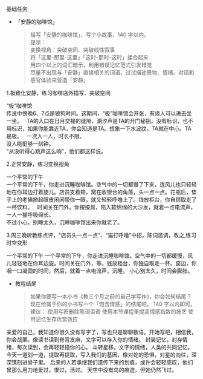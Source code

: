 基础任务  

- 「安静的咖啡馆」

  >描写「安静的咖啡馆」，写个小故事，140 字以内。  
提示：  
变换视角：突破空间、突破线性叙事  
将「这里-那里-这里」「这时-那时-这时」揉合起来  
用四个以上的词汇暗示，利用错误记忆范式引发错觉  
尽量不出现与「安静」直接相关的词语，试试描述景物、情绪、对话和感官体验来营造「安静」

1.极致化安静，练习咖啡店外描写、突破空间  

“极”咖啡馆  
传说中傍晚6、7点是狼狗时间。这期间，“极”咖啡馆会开张，有缘人可以进去坐一坐。  
TA的入口在日月交接的缝隙，潮汐声是TA的开门秘钥。没有标识，也不用标识，如果你能靠近TA，你会知道是TA。想象一下水波纹，TA就在中心。TA是极。  
一次入一人，时长不限。  
没人能挺够一刻钟。  
“从没听得心跳声这么响”，他们都这样说。  

2.正常安静，练习变换视角

一个平常的下午  
一个平常的下午，你走进沉睡咖啡馆。空气中的一切都慢了下来，连风儿也只轻轻地在你耳边打着旋儿。店员支着颊，窝在收银台的角落，头一点一点。花瓶后，垫子上的老猫掀起眼皮闲闲带你一眼，就又轻轻呼噜上了。钱放柜台，你自顾取走了一杯饮料。  
时间关在门外。你按按肩，陷入软绵绵的大沙发，就着一点电流声，一人一猫呼吸绵长。  
不过小心，别睡太久，沉睡咖啡馆出来你就老了。  

3.周三晚听教练点评，“店员头一点一点”、“猫打呼噜”中招，陈词滥调，改之,练习时空变形

一个平常的下午
一个平常的下午，你走进沉睡咖啡馆。空气中的一切都缓慢，风儿轻轻地在你耳边旋。时间关在门外，等。钱放柜台，你独自取走一杯。窗边，你咽一口凝固的时间，然后，就着一点电流声，沉睡。
小心别太久，时间会膨胀。

- 教程结尾

  >如果你要写一本小书《教三个月之前的自己学写作》，你会如何结尾？
现在给属于你的小书写一个「饱含情感」的结尾吧。 140 字以内即可。
建议：
使用写匠删除陈词滥调
使用本节课程里提高情感指数的技艺
使用记忆生存优势效应

亲爱的自己，我知道你很久没有写字了，写也只是聊聊数语。开始写吧，相信我，你会战栗。像读书读到脊背发麻，文字可以存入你的情绪。
封装记忆，封存情绪，每次读到，会再轻轻撞你的心。
斗转星移。文字的情绪，人类的共同记忆。今天一道划一道，提取再提取，写入我们的基因，像对蛇的恐惧，对星的向往，深深镌刻进骨子里。
后来的人若承继我们遗传下来的划痕，或许会轻轻感叹，他们曾那么用力地爱过，恨过，活过。
天空中没有鸟的痕迹，但她仍然飞过。







